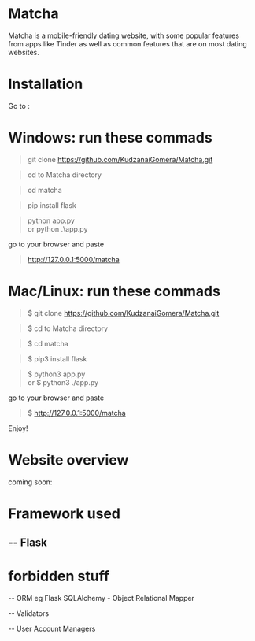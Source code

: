 # Matcha

  Matcha is a mobile-friendly dating website, with some popular features from apps like Tinder as well as common features that are on most dating websites.

# Installation

  Go to : 
  
# Windows: run these commads

> git clone https://github.com/KudzanaiGomera/Matcha.git

> cd to Matcha directory

> cd matcha

> pip install flask

> python app.py  
or 
> python .\app.py

go to your browser and paste

> http://127.0.0.1:5000/matcha

 
# Mac/Linux: run these commads

>$ git clone https://github.com/KudzanaiGomera/Matcha.git

>$ cd to Matcha directory

>$ cd matcha

>$ pip3 install flask

>$ python3 app.py  
or 
>$ python3 ./app.py

go to your browser and paste

>$ http://127.0.0.1:5000/matcha
  

  Enjoy!
  
# Website overview
  
  coming soon:

# Framework used
  -- Flask
  --

# forbidden stuff

  -- ORM eg Flask SQLAlchemy - Object Relational Mapper

  -- Validators

  -- User Account Managers
